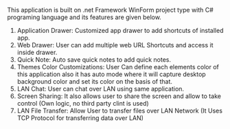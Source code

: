 This application is built on .net Framework WinForm project type with C# programing language and its features are given below.

1. Application Drawer: Customized app drawer to add shortcuts of installed app. 
2. Web Drawer:  User can add multiple web URL Shortcuts and access it inside drawer. 
3. Quick Note: Auto save quick notes to add quick notes. 
4. Themes Color Customizations:  User Can define each elements color of this application also it has auto mode where it will capture desktop background color and set its color on the basis of that.
5. LAN Chat: User can chat over LAN using same application.
6. Screen Sharing: It also allows user to share the screen and allow to take control (Own logic, no third party clint is used)
7. LAN File Transfer:  Allow User to transfer files over LAN Network (It Uses TCP Protocol for transferring data over LAN) 
